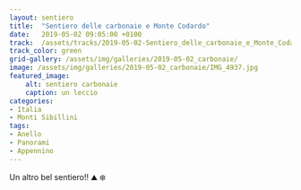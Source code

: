 ```yaml
---
layout: sentiero
title:  "Sentiero delle carbonaie e Monte Codardo"
date:   2019-05-02 09:05:00 +0100
track:  /assets/tracks/2019-05-02-Sentiero_delle_carbonaie_e_Monte_Codardo.gpx
track_color: green
grid-gallery: /assets/img/galleries/2019-05-02_carbonaie/
image: /assets/img/galleries/2019-05-02_carbonaie/IMG_4937.jpg
featured_image:
    alt: sentiero carbonaie
    caption: un leccio
categories:
- Italia
- Monti Sibillini
tags:
- Anello
- Panorami
- Appennino
---
```


Un altro bel sentiero!! :mountain: :snowflake: